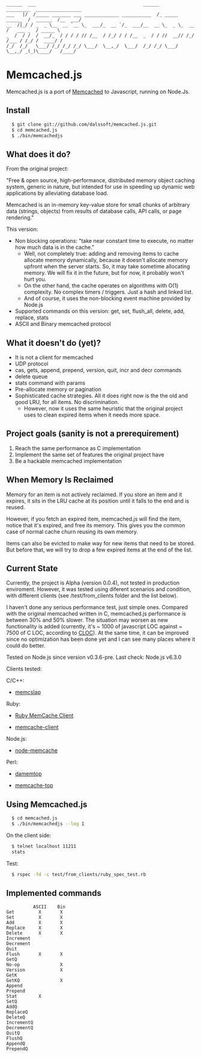     ______  ___                                        ______        _________  _________________
    ___   |/  /_____ _______ ___ _____________ ___________  /_ _____ ______  /  ______  /__  ___/
    __  /|_/ / _  _ \__  __ `__ \_  ___/_  __ `/_  ___/__  __ \_  _ \_  __  /   ___ _  / _____ \
    _  /  / /  /  __/_  / / / / // /__  / /_/ / / /__  _  / / //  __// /_/ /___ / /_/ /  ____/ /
    /_/  /_/   \___/ /_/ /_/ /_/ \___/  \__,_/  \___/  /_/ /_/ \___/ \__,_/ _(_)\____/   /____/

# Memcached.js
Memcached.js is a port of [Memcached](http://memcached.org/) to Javascript, running on Node.Js.

## Install

```bash
  $ git clone git://github.com/dalssoft/memcached.js.git
  $ cd memcached.js
  $ ./bin/memcachedjs
```

## What does it do?

From the original project:

"Free & open source, high-performance, distributed memory object caching system, generic in nature, but intended for use in speeding up dynamic web applications by alleviating database load.

Memcached is an in-memory key-value store for small chunks of arbitrary data (strings, objects) from results of database calls, API calls, or page rendering."

This version:

* Non blocking operations: "take near constant time to execute, no matter how much data is in the cache."
  * Well, not completely true: adding and removing items to cache allocate memory dynamically, because it doesn't allocate memory upfront when the server starts. So, it may take sometime allocating memory. We will fix it in the future, but for now, it probably won't hurt you.
  * On the other hand, the cache operates on algorithms with O(1) complexity. No complex timers / triggers. Just a hash and linked list.
  * And of course, it uses the non-blocking event machine provided by Node.js
* Supported commands on this version: get, set, flush_all, delete, add, replace, stats
* ASCII and Binary memcached protocol


## What it doesn't do (yet)?

* It is not a client for memcached
* UDP protocol
* cas, gets, append, prepend, version, quit, incr and decr commands
* delete queue
* stats command with params
* Pre-allocate memory or pagination
* Sophisticated cache strategies. All it does right now is the the old and good LRU, for all items. No discrimination.
  * However, now it uses the same heuristic that the original project uses to clean expired items when it needs more space.

## Project goals (sanity is not a prerequirement)

1. Reach the same performance as C implementation
2. Implement the same set of features the original project have
3. Be a hackable memcached implementation

##   When Memory Is Reclaimed
Memory for an item is not actively reclaimed. If you store an item and it expires, it sits in the LRU cache at its position until it falls to the end and is reused.

However, if you fetch an expired item, memcached.js will find the item, notice that it's expired, and free its memory. This gives you the common case of normal cache churn reusing its own memory.

Items can also be evicted to make way for new items that need to be stored. But before that, we will try to drop a few expired items at the end of the list.

## Current State
Currently, the project is Alpha (version 0.0.4), not tested in production enviroment. However, it was tested using diferent scenarios and condition, with different clients (see /test/from_clients folder and the list below).

I haven't done any serious performance test, just simple ones. Compared with the original memcached written in C, memcached.js performance is between 30% and 50% slower. The situation may worsen as new functionality is added (currently, it's ~ 1000 of javascript LOC against ~ 7500 of C LOC, according to [CLOC](http://sourceforge.net/projects/cloc/)). At the same time, it can be improved since no optimization has been done yet and I can see many places where it could do better.

Tested on Node.js since version v0.3.6-pre. Last check: Node.js v6.3.0

Clients tested:

C/C++:
- [memcslap](https://code.launchpad.net/libmemcached)

Ruby:

- [Ruby MemCache Client](http://deveiate.org/projects/RMemCache/)

- [memcache-client](http://rubygems.org/gems/memcache-client/versions/1.8.5)

Node.js:

- [node-memcache](https://github.com/vanillahsu/node-memcache)

Perl:

- [damemtop](https://github.com/dormando/damemtop)

- [memcache-top](http://code.google.com/p/memcache-top/)


## Using Memcached.js

```bash
  $ cd memcached.js
  $ ./bin/memcachedjs --log 1
```

On the client side:

```bash
  $ telnet localhost 11211
  stats
```

Test:

```bash
  $ rspec -fd -c test/from_clients/ruby_spec_test.rb
```

## Implemented commands

              ASCII    Bin
    Get         X       X
    Set         X       X
    Add         X       X
    Replace     X       X
    Delete      X       X
    Increment
    Decrement
    Quit
    Flush       X       X
    GetQ
    No-op               X
    Version             X
    GetK
    GetKQ               X
    Append
    Prepend
    Stat        X
    SetQ
    AddQ
    ReplaceQ
    DeleteQ
    IncrementQ
    DecrementQ
    QuitQ
    FlushQ
    AppendQ
    PrependQ
